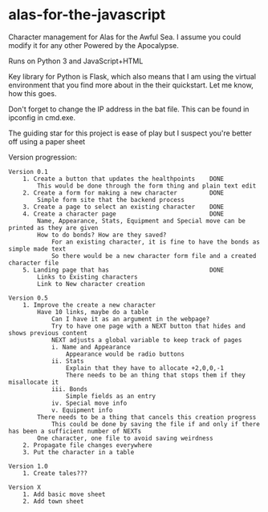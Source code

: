 # alas-for-the-javascript
Character management for Alas for the Awful Sea. I assume you could modify it for any other Powered by the Apocalypse.

Runs on Python 3 and JavaScript+HTML

Key library for Python is Flask, which also means that I am using the virtual environment that you find more about in the their quickstart. Let me know, how this goes.

Don't forget to change the IP address in the bat file. This can be found in ipconfig in cmd.exe.

The guiding star for this project is ease of play but I suspect you're better off using a paper sheet

Version progression:


    Version 0.1
        1. Create a button that updates the healthpoints    DONE
            This would be done through the form thing and plain text edit
        2. Create a form for making a new character         DONE
            Simple form site that the backend process
        3. Create a page to select an existing character    DONE
        4. Create a character page                          DONE
            Name, Appearance, Stats, Equipment and Special move can be printed as they are given
            How to do bonds? How are they saved?
                For an existing character, it is fine to have the bonds as simple made text
                So there would be a new character form file and a created character file
        5. Landing page that has                            DONE
            Links to Existing characters
            Link to New character creation
        
    Version 0.5
        1. Improve the create a new character
            Have 10 links, maybe do a table
                Can I have it as an argument in the webpage?
                Try to have one page with a NEXT button that hides and shows previous content
                NEXT adjusts a global variable to keep track of pages
                i. Name and Appearance
                    Appearance would be radio buttons
                ii. Stats
                    Explain that they have to allocate +2,0,0,-1
                    There needs to be an thing that stops them if they misallocate it
                iii. Bonds
                    Simple fields as an entry
                iv. Special move info
                v. Equipment info
            There needs to be a thing that cancels this creation progress
                This could be done by saving the file if and only if there has been a sufficient number of NEXTs
            One character, one file to avoid saving weirdness
        2. Propagate file changes everywhere
        3. Put the character in a table
        
    Version 1.0
        1. Create tales???
        
    Version X
        1. Add basic move sheet
        2. Add town sheet
